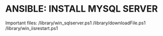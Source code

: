 # ANSIBLE: INSTALL MYSQL SERVER
Important files: 
/library/win_sqlserver.ps1
/library/downloadFile.ps1
/library/win_iisrestart.ps1

